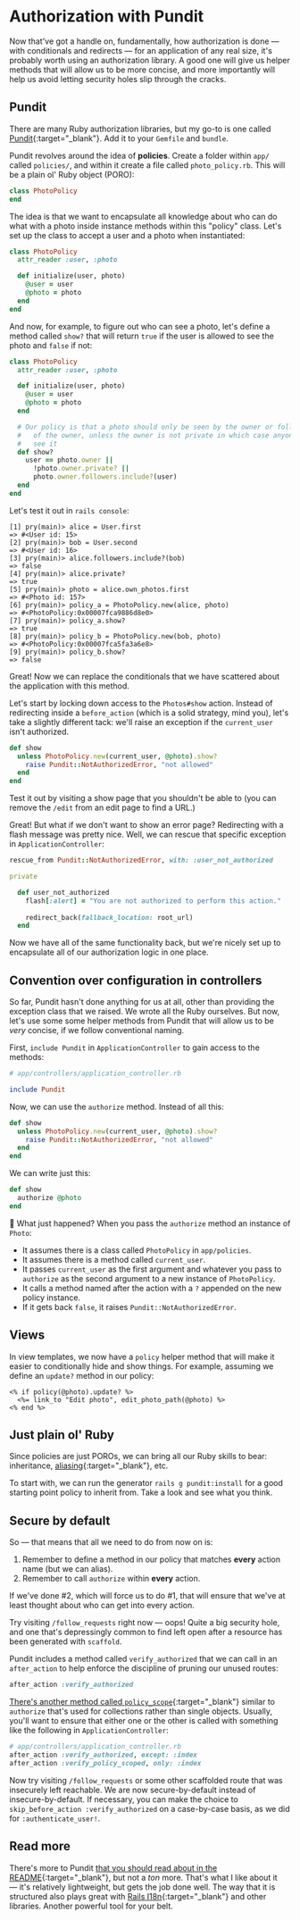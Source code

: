 # Authorization with Pundit

Now that've got a handle on, fundamentally, how authorization is done — with conditionals and redirects — for an application of any real size, it's probably worth using an authorization library. A good one will give us helper methods that will allow us to be more concise, and more importantly will help us avoid letting security holes slip through the cracks.

## Pundit

There are many Ruby authorization libraries, but my go-to is one called [Pundit](https://github.com/varvet/pundit){:target="_blank"}. Add it to your `Gemfile` and `bundle`.

Pundit revolves around the idea of **policies**. Create a folder within `app/` called `policies/`, and within it create a file called `photo_policy.rb`. This will be a plain ol' Ruby object (PORO):

```ruby
class PhotoPolicy
end
```

The idea is that we want to encapsulate all knowledge about who can do what with a photo inside instance methods within this "policy" class. Let's set up the class to accept a user and a photo when instantiated:

```ruby
class PhotoPolicy
  attr_reader :user, :photo

  def initialize(user, photo)
    @user = user
    @photo = photo
  end
end
```

And now, for example, to figure out who can see a photo, let's define a method called `show?` that will return `true` if the user is allowed to see the photo and `false` if not:

```ruby
class PhotoPolicy
  attr_reader :user, :photo

  def initialize(user, photo)
    @user = user
    @photo = photo
  end

  # Our policy is that a photo should only be seen by the owner or followers
  #   of the owner, unless the owner is not private in which case anyone can
  #   see it
  def show?
    user == photo.owner ||
      !photo.owner.private? ||
      photo.owner.followers.include?(user)
  end
end
```

Let's test it out in `rails console`:

```irb
[1] pry(main)> alice = User.first
=> #<User id: 15>
[2] pry(main)> bob = User.second
=> #<User id: 16>
[3] pry(main)> alice.followers.include?(bob)
=> false
[4] pry(main)> alice.private?
=> true
[5] pry(main)> photo = alice.own_photos.first
=> #<Photo id: 157>
[6] pry(main)> policy_a = PhotoPolicy.new(alice, photo)
=> #<PhotoPolicy:0x00007fca9886d8e0>
[7] pry(main)> policy_a.show?
=> true
[8] pry(main)> policy_b = PhotoPolicy.new(bob, photo)
=> #<PhotoPolicy:0x00007fca5fa3a6e8>
[9] pry(main)> policy_b.show?
=> false
```

Great! Now we can replace the conditionals that we have scattered about the application with this method. 

Let's start by locking down access to the `Photos#show` action. Instead of redirecting inside a `before_action` (which is a solid strategy, mind you), let's take a slightly different tack: we'll raise an exception if the `current_user` isn't authorized.

```ruby
def show
  unless PhotoPolicy.new(current_user, @photo).show?
    raise Pundit::NotAuthorizedError, "not allowed"
  end
end
```

Test it out by visiting a show page that you shouldn't be able to (you can remove the `/edit` from an edit page to find a URL.)

Great! But what if we don't want to show an error page? Redirecting with a flash message was pretty nice. Well, we can rescue that specific exception in `ApplicationController`:

```ruby
rescue_from Pundit::NotAuthorizedError, with: :user_not_authorized

private

  def user_not_authorized
    flash[:alert] = "You are not authorized to perform this action."
    
    redirect_back(fallback_location: root_url)
  end
```

Now we have all of the same functionality back, but we're nicely set up to encapsulate all of our authorization logic in one place.

## Convention over configuration in controllers

So far, Pundit hasn't done anything for us at all, other than providing the exception class that we raised. We wrote all the Ruby ourselves. But now, let's use some some helper methods from Pundit that will allow us to be _very_ concise, if we follow conventional naming.

First, `include Pundit` in `ApplicationController` to gain access to the methods:

```ruby
# app/controllers/application_controller.rb

include Pundit
```

Now, we can use the `authorize` method. Instead of all this:

```ruby
def show
  unless PhotoPolicy.new(current_user, @photo).show?
    raise Pundit::NotAuthorizedError, "not allowed"
  end
end
```

We can write just this:

```ruby
def show
  authorize @photo
end
```

🤯 What just happened? When you pass the `authorize` method an instance of `Photo`:

 - It assumes there is a class called `PhotoPolicy` in `app/policies`.
 - It assumes there is a method called `current_user`.
 - It passes `current_user` as the first argument and whatever you pass to `authorize` as the second argument to a new instance of `PhotoPolicy`.
 - It calls a method named after the action with a `?` appended on the new policy instance.
 - If it gets back `false`, it raises `Pundit::NotAuthorizedError`.

## Views

In view templates, we now have a `policy` helper method that will make it easier to conditionally hide and show things. For example, assuming we define an `update?` method in our policy:

```erb
<% if policy(@photo).update? %>
  <%= link_to "Edit photo", edit_photo_path(@photo) %>
<% end %>
```

## Just plain ol' Ruby

Since policies are just POROs, we can bring all our Ruby skills to bear: inheritance, [aliasing](https://medium.com/rubycademy/alias-in-ruby-bf89be245f69){:target="_blank"}, etc.

To start with, we can run the generator `rails g pundit:install` for a good starting point policy to inherit from. Take a look and see what you think.

## Secure by default

So — that means that all we need to do from now on is:

 1. Remember to define a method in our policy that matches **every** action name (but we can alias).
 2. Remember to call `authorize` within **every** action.

If we've done #2, which will force us to do #1, that will ensure that we've at least thought about who can get into every action.

Try visiting `/follow_requests` right now — oops! Quite a big security hole, and one that's depressingly common to find left open after a resource has been generated with `scaffold`.

Pundit includes a method called `verify_authorized` that we can call in an `after_action` to help enforce the discipline of pruning our unused routes:

```ruby
after_action :verify_authorized
```

[There's another method called `policy_scope`](https://github.com/varvet/pundit#scopes){:target="_blank"} similar to `authorize` that's used for collections rather than single objects. Usually, you'll want to ensure that either one or the other is called with something like the following in `ApplicationController`:

```ruby
# app/controllers/application_controller.rb
after_action :verify_authorized, except: :index
after_action :verify_policy_scoped, only: :index
```

Now try visiting `/follow_requests` or some other scaffolded route that was insecurely left reachable. We are now secure-by-default instead of insecure-by-default. If necessary, you can make the choice to `skip_before_action :verify_authorized` on a case-by-case basis, as we did for `:authenticate_user!`.

## Read more

There's more to Pundit [that you should read about in the README](https://github.com/varvet/pundit){:target="_blank"}, but not a _ton_ more. That's what I like about it — it's relatively lightweight, but gets the job done well. The way that it is structured also plays great with [Rails I18n](https://guides.rubyonrails.org/i18n.html){:target="_blank"} and other libraries. Another powerful tool for your belt.
